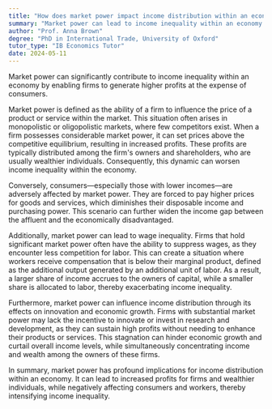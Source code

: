 ```yaml
---
title: "How does market power impact income distribution within an economy?"
summary: "Market power can lead to income inequality within an economy as it allows firms to earn higher profits at the expense of consumers."
author: "Prof. Anna Brown"
degree: "PhD in International Trade, University of Oxford"
tutor_type: "IB Economics Tutor"
date: 2024-05-11
---
```


Market power can significantly contribute to income inequality within an economy by enabling firms to generate higher profits at the expense of consumers.

Market power is defined as the ability of a firm to influence the price of a product or service within the market. This situation often arises in monopolistic or oligopolistic markets, where few competitors exist. When a firm possesses considerable market power, it can set prices above the competitive equilibrium, resulting in increased profits. These profits are typically distributed among the firm's owners and shareholders, who are usually wealthier individuals. Consequently, this dynamic can worsen income inequality within the economy.

Conversely, consumers—especially those with lower incomes—are adversely affected by market power. They are forced to pay higher prices for goods and services, which diminishes their disposable income and purchasing power. This scenario can further widen the income gap between the affluent and the economically disadvantaged.

Additionally, market power can lead to wage inequality. Firms that hold significant market power often have the ability to suppress wages, as they encounter less competition for labor. This can create a situation where workers receive compensation that is below their marginal product, defined as the additional output generated by an additional unit of labor. As a result, a larger share of income accrues to the owners of capital, while a smaller share is allocated to labor, thereby exacerbating income inequality.

Furthermore, market power can influence income distribution through its effects on innovation and economic growth. Firms with substantial market power may lack the incentive to innovate or invest in research and development, as they can sustain high profits without needing to enhance their products or services. This stagnation can hinder economic growth and curtail overall income levels, while simultaneously concentrating income and wealth among the owners of these firms.

In summary, market power has profound implications for income distribution within an economy. It can lead to increased profits for firms and wealthier individuals, while negatively affecting consumers and workers, thereby intensifying income inequality.
    